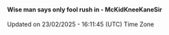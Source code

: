 #### Wise man says only fool rush in - McKidKneeKaneSir
Updated on 23/02/2025 - 16:11:45 (UTC) Time Zone

